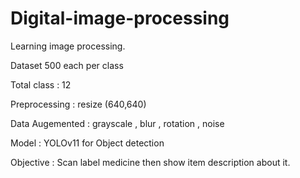 # Digital-image-processing
Learning image processing.

Dataset 500 each per class

Total class : 12

Preprocessing : resize (640,640)

Data Augemented : grayscale , blur , rotation , noise

Model : YOLOv11 for Object detection

Objective : Scan label medicine then show item description about it.
